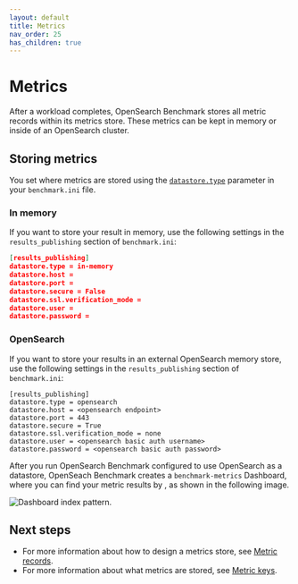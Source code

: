 ```yaml
---
layout: default
title: Metrics
nav_order: 25
has_children: true
---
```


# Metrics

After a workload completes, OpenSearch Benchmark stores all metric records within its metrics store. These metrics can be kept in memory or inside of an OpenSearch cluster. 

## Storing metrics

You set where metrics are stored using the [`datastore.type`](https://opensearch.org/docs/latest/benchmark/configuring-benchmark/#results_publishing) parameter in your `benchmark.ini` file. 

### In memory

If you want to store your result in memory, use the following settings in the `results_publishing` section of `benchmark.ini`:

```json
[results_publishing]
datastore.type = in-memory
datastore.host = 
datastore.port = 
datastore.secure = False
datastore.ssl.verification_mode = 
datastore.user = 
datastore.password =
```

### OpenSearch

If you want to store your results in an external OpenSearch memory store, use the following settings in the `results_publishing` section of `benchmark.ini`:

```
[results_publishing]
datastore.type = opensearch
datastore.host = <opensearch endpoint>
datastore.port = 443
datastore.secure = True
datastore.ssl.verification_mode = none
datastore.user = <opensearch basic auth username>
datastore.password = <opensearch basic auth password>
```

After you run OpenSearch Benchmark configured to use OpenSearch as a datastore, OpenSeach Benchmark creates a `benchmark-metrics` Dashboard, where you can find your metric results by , as shown in the following image.

![Dashboard index pattern]({{site.url}}{{site.baseurl}}/images/benchmark/metric-index-pattern.png).

## Next steps

- For more information about how to design a metrics store, see [Metric records]({{site.url}}{{site.baseurl}}/benchmark/metrics/metric-records).
- For more information about what metrics are stored, see [Metric keys]({{site.url}}{{site.baseurl}}/benchmark/metrics/metric-keys).
